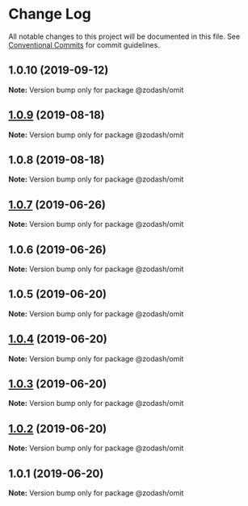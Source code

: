 # Change Log

All notable changes to this project will be documented in this file.
See [Conventional Commits](https://conventionalcommits.org) for commit guidelines.

## 1.0.10 (2019-09-12)

**Note:** Version bump only for package @zodash/omit





## [1.0.9](https://github.com/zcorky/zodash/compare/@zodash/omit@1.0.8...@zodash/omit@1.0.9) (2019-08-18)

**Note:** Version bump only for package @zodash/omit





## 1.0.8 (2019-08-18)

**Note:** Version bump only for package @zodash/omit





## [1.0.7](https://github.com/zcorky/zodash/compare/@zodash/omit@1.0.6...@zodash/omit@1.0.7) (2019-06-26)

**Note:** Version bump only for package @zodash/omit





## 1.0.6 (2019-06-26)

**Note:** Version bump only for package @zodash/omit





## 1.0.5 (2019-06-20)

**Note:** Version bump only for package @zodash/omit





## [1.0.4](https://github.com/zcorky/zodash/compare/@zodash/omit@1.0.3...@zodash/omit@1.0.4) (2019-06-20)

**Note:** Version bump only for package @zodash/omit





## [1.0.3](https://github.com/zcorky/zodash/compare/@zodash/omit@1.0.2...@zodash/omit@1.0.3) (2019-06-20)

**Note:** Version bump only for package @zodash/omit





## [1.0.2](https://github.com/zcorky/zodash/compare/@zodash/omit@1.0.1...@zodash/omit@1.0.2) (2019-06-20)

**Note:** Version bump only for package @zodash/omit





## 1.0.1 (2019-06-20)

**Note:** Version bump only for package @zodash/omit

